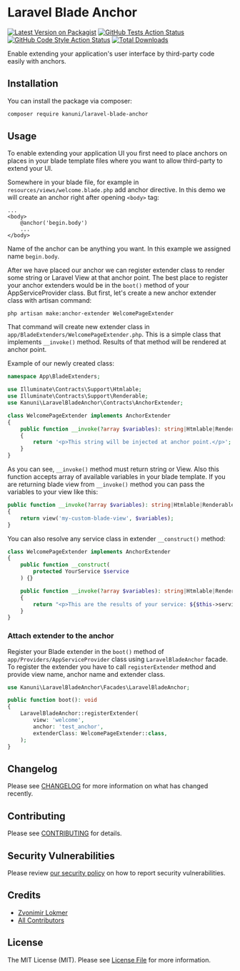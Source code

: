 # Laravel Blade Anchor

[![Latest Version on Packagist](https://img.shields.io/packagist/v/kanuni/laravel-blade-anchor.svg?style=flat-square)](https://packagist.org/packages/kanuni/laravel-blade-anchor)
[![GitHub Tests Action Status](https://img.shields.io/github/actions/workflow/status/kanuni/laravel-blade-anchor/run-tests.yml?branch=main&label=tests&style=flat-square)](https://github.com/kanuni/laravel-blade-anchor/actions?query=workflow%3Arun-tests+branch%3Amain)
[![GitHub Code Style Action Status](https://img.shields.io/github/actions/workflow/status/kanuni/laravel-blade-anchor/fix-php-code-style-issues.yml?branch=main&label=code%20style&style=flat-square)](https://github.com/kanuni/laravel-blade-anchor/actions?query=workflow%3A"Fix+PHP+code+style+issues"+branch%3Amain)
[![Total Downloads](https://img.shields.io/packagist/dt/kanuni/laravel-blade-anchor.svg?style=flat-square)](https://packagist.org/packages/kanuni/laravel-blade-anchor)

Enable extending your application's user interface by third-party code easily with anchors.

## Installation

You can install the package via composer:

```bash
composer require kanuni/laravel-blade-anchor
```

## Usage

To enable extending your application UI you first need to place anchors on places in your blade template files where you want to allow third-party to extend your UI.

Somewhere in your blade file, for example in `resources/views/welcome.blade.php` add anchor directive. In this demo we will create an anchor right after opening `<body>` tag:

```
...
<body>
    @anchor('begin.body')
    ...
</body>
```

Name of the anchor can be anything you want. In this example we assigned name `begin.body`.

After we have placed our anchor we can register extender class to render some string or Laravel View at that anchor point. The best place to register your anchor extenders would be in the `boot()` method of your AppServiceProvider class. But first, let's create a new anchor extender class with artisan command:

```
php artisan make:anchor-extender WelcomePageExtender
```

That command will create new extender class in `app/BladeExtenders/WelcomePageExtender.php`. This is a simple class that implements `__invoke()` method. Results of that method will be rendered at anchor point.

Example of our newly created class:

```php
namespace App\BladeExtenders;

use Illuminate\Contracts\Support\Htmlable;
use Illuminate\Contracts\Support\Renderable;
use Kanuni\LaravelBladeAnchor\Contracts\AnchorExtender;

class WelcomePageExtender implements AnchorExtender
{
    public function __invoke(?array $variables): string|Htmlable|Renderable
    {
        return '<p>This string will be injected at anchor point.</p>';
    }
}
```

As you can see, `__invoke()` method must return string or View. Also this function accepts array of available variables in your blade template. If you are returning blade view from `__invoke()` method you can pass the variables to your view like this:

```php
public function __invoke(?array $variables): string|Htmlable|Renderable
{
    return view('my-custom-blade-view', $variables);
}
```

You can also resolve any service class in extender `__construct()` method:

```php
class WelcomePageExtender implements AnchorExtender
{
    public function __construct(
        protected YourService $service
    ) {}

    public function __invoke(?array $variables): string|Htmlable|Renderable
    {
        return "<p>This are the results of your service: ${$this->service->getResults()}</p>";
    }
}
```

### Attach extender to the anchor

Register your Blade extender in the `boot()` method of `app/Providers/AppServiceProvider` class using  `LaravelBladeAnchor` facade. To register the extender you have to call `registerExtender` method and provide view name, anchor name and extender class.

```php
use Kanuni\LaravelBladeAnchor\Facades\LaravelBladeAnchor;

public function boot(): void
{
    LaravelBladeAnchor::registerExtender(
        view: 'welcome',
        anchor: 'test_anchor',
        extenderClass: WelcomePageExtender::class,
    );
}
```

## Changelog

Please see [CHANGELOG](CHANGELOG.md) for more information on what has changed recently.

## Contributing

Please see [CONTRIBUTING](CONTRIBUTING.md) for details.

## Security Vulnerabilities

Please review [our security policy](../../security/policy) on how to report security vulnerabilities.

## Credits

- [Zvonimir Lokmer](https://github.com/tjodalv)
- [All Contributors](../../contributors)

## License

The MIT License (MIT). Please see [License File](LICENSE.md) for more information.
